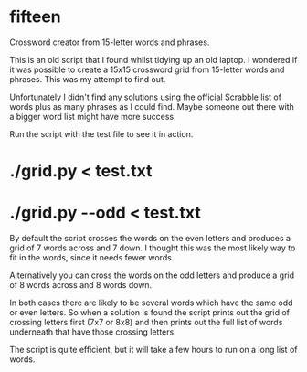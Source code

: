 fifteen
=======

Crossword creator from 15-letter words and phrases.

This is an old script that I found whilst tidying up an old laptop. I wondered if it was possible to create a 15x15 crossword grid from 15-letter words and phrases. This was my attempt to find out.

Unfortunately I didn't find any solutions using the official Scrabble list of words plus as many phrases as I could find. Maybe someone out there with a bigger word list might have more success.

Run the script with the test file to see it in action.

# ./grid.py < test.txt

# ./grid.py --odd < test.txt

By default the script crosses the words on the even letters and produces a grid of 7 words across and 7 down. I thought this was the most likely way to fit in the words, since it needs fewer words.

Alternatively you can cross the words on the odd letters and produce a grid of 8 words across and 8 words down.

In both cases there are likely to be several words which have the same odd or even letters. So when a solution is found the script prints out the grid of crossing letters first (7x7 or 8x8) and then prints out the full list of words underneath that have those crossing letters.

The script is quite efficient, but it will take a few hours to run on a long list of words.
